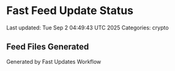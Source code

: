 # Fast Feed Update Status
Last updated: Tue Sep  2 04:49:43 UTC 2025
Categories: crypto

## Feed Files Generated

Generated by Fast Updates Workflow
